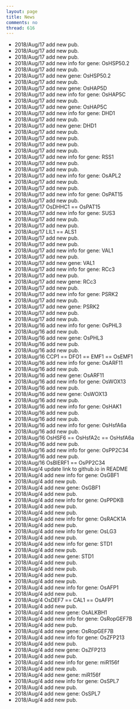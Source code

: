```yaml
---
layout: page
title: News
comments: no
thread: 616
---
```


* 2018/Aug/17 add new pub.
* 2018/Aug/17 add new pub.
* 2018/Aug/17 add new pub.
* 2018/Aug/17 add new info for gene: OsHSP50.2
* 2018/Aug/17 add new pub.
* 2018/Aug/17 add new gene: OsHSP50.2
* 2018/Aug/17 add new pub.
* 2018/Aug/17 add new gene: OsHAP5D
* 2018/Aug/17 add new info for gene: OsHAP5C
* 2018/Aug/17 add new pub.
* 2018/Aug/17 add new gene: OsHAP5C
* 2018/Aug/17 add new info for gene: DHD1
* 2018/Aug/17 add new pub.
* 2018/Aug/17 add new gene: DHD1
* 2018/Aug/17 add new pub.
* 2018/Aug/17 add new pub.
* 2018/Aug/17 add new pub.
* 2018/Aug/17 add new pub.
* 2018/Aug/17 add new info for gene: RSS1
* 2018/Aug/17 add new pub.
* 2018/Aug/17 add new pub.
* 2018/Aug/17 add new info for gene: OsAPL2
* 2018/Aug/17 add new pub.
* 2018/Aug/17 add new pub.
* 2018/Aug/17 add new info for gene: OsPAT15
* 2018/Aug/17 add new pub.
* 2018/Aug/17 OsDHHC1 == OsPAT15
* 2018/Aug/17 add new info for gene: SUS3
* 2018/Aug/17 add new pub.
* 2018/Aug/17 add new pub.
* 2018/Aug/17 LIL1 == ALS1
* 2018/Aug/17 add new pub.
* 2018/Aug/17 add new pub.
* 2018/Aug/17 add new info for gene: VAL1
* 2018/Aug/17 add new pub.
* 2018/Aug/17 add new gene: VAL1
* 2018/Aug/17 add new info for gene: RCc3
* 2018/Aug/17 add new pub.
* 2018/Aug/17 add new gene: RCc3
* 2018/Aug/17 add new pub.
* 2018/Aug/17 add new info for gene: PSRK2
* 2018/Aug/17 add new pub.
* 2018/Aug/17 add new gene: PSRK2
* 2018/Aug/17 add new pub.
* 2018/Aug/17 add new pub.
* 2018/Aug/16 add new info for gene: OsPHL3
* 2018/Aug/16 add new pub.
* 2018/Aug/16 add new gene: OsPHL3
* 2018/Aug/16 add new pub.
* 2018/Aug/16 add new pub.
* 2018/Aug/16 CCP1 == DFO1 == EMF1 == OsEMF1
* 2018/Aug/16 add new info for gene: OsARF11
* 2018/Aug/16 add new pub.
* 2018/Aug/16 add new gene: OsARF11
* 2018/Aug/16 add new info for gene: OsWOX13
* 2018/Aug/16 add new pub.
* 2018/Aug/16 add new gene: OsWOX13
* 2018/Aug/16 add new pub.
* 2018/Aug/16 add new info for gene: OsHAK1
* 2018/Aug/16 add new pub.
* 2018/Aug/16 add new pub.
* 2018/Aug/16 add new info for gene: OsHsfA6a
* 2018/Aug/16 add new pub.
* 2018/Aug/16 OsHSF6 == OsHsfA2c == OsHsfA6a
* 2018/Aug/16 add new pub.
* 2018/Aug/16 add new info for gene: OsPP2C34
* 2018/Aug/16 add new pub.
* 2018/Aug/16 OsBIERF1 == OsPP2C34
* 2018/Aug/4 update link to github.io in README
* 2018/Aug/4 add new info for gene: OsGBF1
* 2018/Aug/4 add new pub.
* 2018/Aug/4 add new gene: OsGBF1
* 2018/Aug/4 add new pub.
* 2018/Aug/4 add new info for gene: OsPPDKB
* 2018/Aug/4 add new pub.
* 2018/Aug/4 add new pub.
* 2018/Aug/4 add new info for gene: OsRACK1A
* 2018/Aug/4 add new pub.
* 2018/Aug/4 add new info for gene: OsLG3
* 2018/Aug/4 add new pub.
* 2018/Aug/4 add new info for gene: STD1
* 2018/Aug/4 add new pub.
* 2018/Aug/4 add new gene: STD1
* 2018/Aug/4 add new pub.
* 2018/Aug/4 add new pub.
* 2018/Aug/4 add new pub.
* 2018/Aug/4 add new pub.
* 2018/Aug/4 add new info for gene: OsAFP1
* 2018/Aug/4 add new pub.
* 2018/Aug/4 OsDEF7 == CAL1 == OsAFP1
* 2018/Aug/4 add new pub.
* 2018/Aug/4 add new gene: OsALKBH1
* 2018/Aug/4 add new info for gene: OsRopGEF7B
* 2018/Aug/4 add new pub.
* 2018/Aug/4 add new gene: OsRopGEF7B
* 2018/Aug/4 add new info for gene: OsZFP213
* 2018/Aug/4 add new pub.
* 2018/Aug/4 add new gene: OsZFP213
* 2018/Aug/4 add new pub.
* 2018/Aug/4 add new info for gene: miR156f
* 2018/Aug/4 add new pub.
* 2018/Aug/4 add new gene: miR156f
* 2018/Aug/4 add new info for gene: OsSPL7
* 2018/Aug/4 add new pub.
* 2018/Aug/4 add new gene: OsSPL7
* 2018/Aug/4 add new pub.
